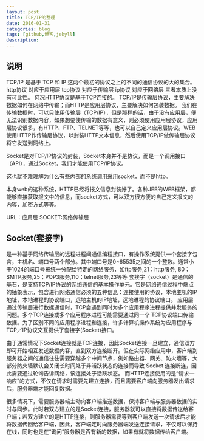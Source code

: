 ```yaml
---
layout: post
title: TCP/IP的整理
date: 2016-01-31
categories: blog
tags: [github,博客,jekyll]
description: 
---
```


## 说明
TCP/IP 是基于 TCP 和 IP 这两个最初的协议之上的不同的通信协议的大的集合。
http协议
对应于应用层
tcp协议
对应于传输层
ip协议
对应于网络层
三者本质上没有可比性。  何况HTTP协议是基于TCP连接的。
TCP/IP是传输层协议，主要解决数据如何在网络中传输；而HTTP是应用层协议，主要解决如何包装数据。
我们在传输数据时，可以只使用传输层（TCP/IP），但是那样的话，由于没有应用层，便无法识别数据内容，如果想要使传输的数据有意义，则必须使用应用层协议，应用层协议很多，有HTTP、FTP、TELNET等等，也可以自己定义应用层协议。WEB使用HTTP作传输层协议，以封装HTTP文本信息，然后使用TCP/IP做传输层协议将它发送到网络上。

Socket是对TCP/IP协议的封装，Socket本身并不是协议，而是一个调用接口（API），通过Socket，我们才能使用TCP/IP协议。 

这也就不难理解为什么有些内部的系统调用采用socket，而不是http。

本身web的这种系统，HTTP已经将报文信息封装好了。各种JEE的WEB框架，都能够直接获取报文中的信息，而socket方式，可以双方很方便的自己定义报文的内容，加密方式等等。

URL：应用层
SOCKET:网络传输层

## Socket(套接字)
是一种基于网络传输层的远程进程间通信编程接口，有操作系统提供一个套接字包含，主机名、端口号两个部分。其中端口号是0~65535之间的一个整数。通常小于1024的端口号被统一分配给特定的网络服务，如ftp服务,21；http服务, 80；SMTP服务,25；POP3服务,110；telnet服务,23等等
套接字（socket）是通信的基石，是支持TCP/IP协议的网络通信的基本操作单元。它是网络通信过程中端点的抽象表示，包含进行网络通信必须的五种信息：连接使用的协议，本地主机的IP地址，本地进程的协议端口，远地主机的IP地址，远地进程的协议端口。
应用层通过传输层进行数据通信时，TCP会遇到同时为多个应用程序进程提供并发服务的问题。多个TCP连接或多个应用程序进程可能需要通过同一个
TCP协议端口传输数据。为了区别不同的应用程序进程和连接，许多计算机操作系统为应用程序与TCP／IP协议交互提供了套接字(Socket)接口。

由于通常情况下Socket连接就是TCP连接，因此Socket连接一旦建立，通信双方即可开始相互发送数据内容，直到双方连接断开。但在实际网络应用中，客户端到服务器之间的通信往往需要穿越多个中间节点，例如路由器、网关、防火墙等，大部分防火墙默认会关闭长时间处于非活跃状态的连接而导致
Socket 连接断连，因此需要通过轮询告诉网络，该连接处于活跃状态。
而HTTP连接使用的是“请求—响应”的方式，不仅在请求时需要先建立连接，而且需要客户端向服务器发出请求后，服务器端才能回复数据。

很多情况下，需要服务器端主动向客户端推送数据，保持客户端与服务器数据的实时与同步。此时若双方建立的是Socket连接，服务器就可以直接将数据传送给客户端；若双方建立的是HTTP连接，则服务器需要等到客户端发送一次请求后才能将数据传回给客户端，因此，客户端定时向服务器端发送连接请求，不仅可以保持在线，同时也是在“询问”服务器是否有新的数据，如果有就将数据传给客户端。








